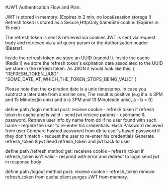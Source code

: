 #JWT Authentication Flow and Plan.

JWT is stored in memory. (Expires in 2 min, no local/session storage !)
Refresh token is stored as a Secure,HttpOnly,SameSite cookie. (Expires in 15 min)

The refresh token is sent & retrieved via cookies
JWT is sent via request body and retrieved via a url query param or the Authorization header (Bearer).

Inside the refresh token we store an UUID (nanoid !).
Inside the cache (Redis !) we store the refresh token's expiration date associated to the UUID we store in the refresh token.
As JSON it would look like this:
{
    "REFRESH_TOKEN_UUID": "SOME_DATE_AT_WHICH_THE_TOKEN_STOPS_BEING_VALID"
}

Please note that the expiration date is a unix timestamp.
In case you subtract a later date from a earlier one,
The result is positive (e.g if a is 3PM and 15 Minutes(in unix) and b is 3PM and 13 Minutes(in unix), a - b > 0)

define path /login method post:
    recieve cookie - refresh token
    if refresh token in cache and is valid - send jwt 
    recieve params - username & password.
    Retrieve user info by name from db
    if no user found with such name - require the user to re-enter his credentials.
    Hash Password recieved from user
    Compare hashed password from db to user's hased password
    if they don't match - request the user to re-enter his credentials
    Generate refresh_token & jwt
    Send refresh_token and jwt back to user

define path /refresh method get:
    receieve cookie - refresh_token
    if refresh_token isn't valid - respond with error and redirect to login
    send jwt in response body

define path /logout method post:
    recieve cookie - refresh_token
    remove refresh_token from cache
    client purges JWT from memory.
